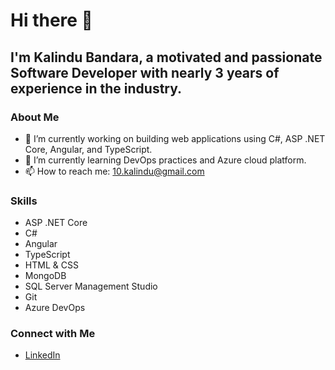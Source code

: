 # Hi there 👋

## I'm Kalindu Bandara, a motivated and passionate Software Developer with nearly 3 years of experience in the industry.

### About Me
- 🔭 I’m currently working on building web applications using C#, ASP .NET Core, Angular, and TypeScript.
- 🌱 I’m currently learning DevOps practices and Azure cloud platform.
- 📫 How to reach me: 10.kalindu@gmail.com

### Skills
- ASP .NET Core
- C#
- Angular
- TypeScript
- HTML & CSS
- MongoDB
- SQL Server Management Studio
- Git
- Azure DevOps

### Connect with Me
- [LinkedIn](https://www.linkedin.com/in/kalindu10/)

<!--
**izanka/izanka** is a ✨ _special_ ✨ repository because its `README.md` (this file) appears on your GitHub profile.

Here are some ideas to get you started:

- 🔭 I’m currently working on ...
- 🌱 I’m currently learning ...
- 👯 I’m looking to collaborate on ...
- 🤔 I’m looking for help with ...
- 💬 Ask me about ...
- 📫 How to reach me: ...
- 😄 Pronouns: ...
- ⚡ Fun fact: ...
-->
